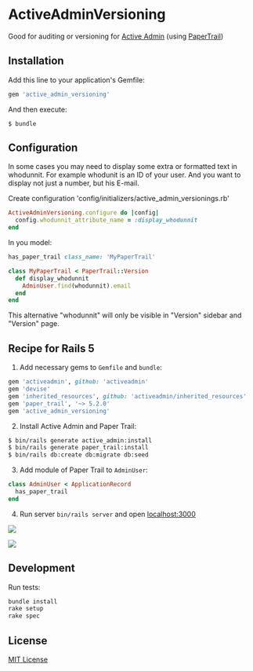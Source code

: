 # ActiveAdminVersioning

Good for auditing or versioning for [Active Admin](https://github.com/activeadmin/activeadmin) (using [PaperTrail](https://github.com/airblade/paper_trail))

## Installation

Add this line to your application's Gemfile:

```ruby
gem 'active_admin_versioning'
```

And then execute:

    $ bundle

## Configuration

In some cases you may need to display some extra or formatted text in whodunnit.
For example whodunit is an ID of your user. And you want to display not just a number, but his E-mail.

Create configuration 'config/initializers/active_admin_versionings.rb'

```ruby
ActiveAdminVersioning.configure do |config|
  config.whodunnit_attribute_name = :display_whodunnit
end
```


In you model:

```ruby
has_paper_trail class_name: 'MyPaperTrail'
```

```ruby
class MyPaperTrail < PaperTrail::Version
  def display_whodunnit
    AdminUser.find(whodunnit).email
  end
end
```

This alternative "whodunnit" will only be visible in "Version" sidebar and "Version" page.


## Recipe for Rails 5

1. Add necessary gems to `Gemfile` and `bundle`:

  ```ruby
  gem 'activeadmin', github: 'activeadmin'
  gem 'devise'
  gem 'inherited_resources', github: 'activeadmin/inherited_resources'
  gem 'paper_trail', '~> 5.2.0'
  gem 'active_admin_versioning'
  ```

2. Install Active Admin and Paper Trail:

  ```sh
  $ bin/rails generate active_admin:install
  $ bin/rails generate paper_trail:install
  $ bin/rails db:create db:migrate db:seed
  ```

3. Add module of Paper Trail to `AdminUser`:

  ```ruby
  class AdminUser < ApplicationRecord
    has_paper_trail
  end
  ```

4. Run server `bin/rails server` and open [localhost:3000](http://localhost:3000/admin)

![](https://cloud.githubusercontent.com/assets/15371677/20568714/b163df5e-b1e0-11e6-910d-198ece1e80f5.png)

![](https://cloud.githubusercontent.com/assets/15371677/20568746/cff3ccfe-b1e0-11e6-96b8-00d8bc241a4e.png)

## Development
Run tests:
```sh
bundle install
rake setup
rake spec
```

## License

[MIT License](http://opensource.org/licenses/MIT)
